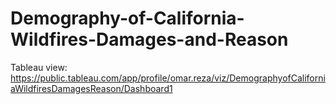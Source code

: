 # Demography-of-California-Wildfires-Damages-and-Reason
Tableau view: https://public.tableau.com/app/profile/omar.reza/viz/DemographyofCaliforniaWildfiresDamagesReason/Dashboard1